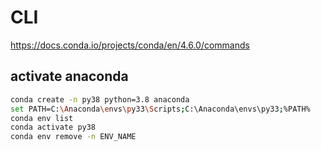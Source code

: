 # CLI

https://docs.conda.io/projects/conda/en/4.6.0/commands

## activate anaconda
```sh
conda create -n py38 python=3.8 anaconda
set PATH=C:\Anaconda\envs\py33\Scripts;C:\Anaconda\envs\py33;%PATH%
conda env list
conda activate py38
conda env remove -n ENV_NAME
```
